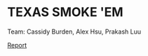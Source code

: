 # TEXAS SMOKE 'EM

Team: Cassidy Burden, Alex Hsu, Prakash Luu

[Report](https://docs.google.com/document/d/1ZhAk9CH9nBHWYAeWdzA04JeHMCr8t8eMASXEXGms4HQ/edit?usp=sharing)
